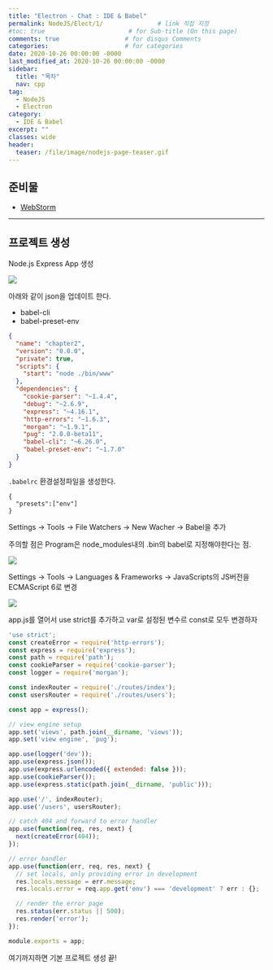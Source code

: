 ```yaml
---
title: "Electron - Chat : IDE & Babel"
permalink: NodeJS/Elect/1/               # link 직접 지정
#toc: true                       # for Sub-title (On this page)
comments: true                  # for disqus Comments
categories:                     # for categories
date: 2020-10-26 00:00:00 -0000
last_modified_at: 2020-10-26 00:00:00 -0000
sidebar:
  title: "목차"
  nav: cpp
tag:
  - NodeJS
  - Electron
category:
  - IDE & Babel
excerpt: ""
classes: wide
header:
  teaser: /file/image/nodejs-page-teaser.gif
---
```


## 준비물

* [WebStorm](https://www.jetbrains.com/ko-kr/webstorm/)

---

## 프로젝트 생성

Node.js Express App 생성

![](/file/image/Electron-Chat-1-1.png)

아래와 같이 json을 업데이트 한다.

* babel-cli
* babel-preset-env

```json
{
  "name": "chapter2",
  "version": "0.0.0",
  "private": true,
  "scripts": {
    "start": "node ./bin/www"
  },
  "dependencies": {
    "cookie-parser": "~1.4.4",
    "debug": "~2.6.9",
    "express": "~4.16.1",
    "http-errors": "~1.6.3",
    "morgan": "~1.9.1",
    "pug": "2.0.0-beta11",
    "babel-cli": "~6.26.0",
    "babel-preset-env": "~1.7.0"
  }
}
```

`.babelrc` 환경설정파일을 생성한다.

```
{
  "presets":["env"]
}
```

Settings -> Tools -> File Watchers -> New Wacher -> Babel을 추가

주의할 점은 Program은 node_modules내의 .bin의 babel로 지정해야한다는 점.

![](/file/image/Electron-Chat-1-2.png)

Settings -> Tools -> Languages & Frameworks -> JavaScripts의 JS버전을 ECMAScript 6로 변경

![](/file/image/Electron-Chat-1-3.png)

app.js를 열어서 use strict를 추가하고 var로 설정된 변수르 const로 모두 변경하자

```js
'use strict';
const createError = require('http-errors');
const express = require('express');
const path = require('path');
const cookieParser = require('cookie-parser');
const logger = require('morgan');

const indexRouter = require('./routes/index');
const usersRouter = require('./routes/users');

const app = express();

// view engine setup
app.set('views', path.join(__dirname, 'views'));
app.set('view engine', 'pug');

app.use(logger('dev'));
app.use(express.json());
app.use(express.urlencoded({ extended: false }));
app.use(cookieParser());
app.use(express.static(path.join(__dirname, 'public')));

app.use('/', indexRouter);
app.use('/users', usersRouter);

// catch 404 and forward to error handler
app.use(function(req, res, next) {
  next(createError(404));
});

// error handler
app.use(function(err, req, res, next) {
  // set locals, only providing error in development
  res.locals.message = err.message;
  res.locals.error = req.app.get('env') === 'development' ? err : {};

  // render the error page
  res.status(err.status || 500);
  res.render('error');
});

module.exports = app;
```

여기까지하면 기본 프로젝트 생성 끝!